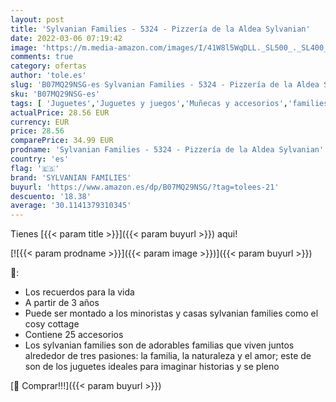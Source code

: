 ```yaml
---
layout: post
title: 'Sylvanian Families - 5324 - Pizzería de la Aldea Sylvanian'
date: 2022-03-06 07:19:42
image: 'https://m.media-amazon.com/images/I/41W8l5WqDLL._SL500_._SL400_.jpg'
comments: true
category: ofertas
author: 'tole.es'
slug: 'B07MQ29NSG-es Sylvanian Families - 5324 - Pizzería de la Aldea Sylvanian'
sku: 'B07MQ29NSG-es'
tags: [ 'Juguetes','Juguetes y juegos','Muñecas y accesorios','families','sylvanian','sylvanian families', ]
actualPrice: 28.56 EUR
currency: EUR
price: 28.56
comparePrice: 34.99 EUR
prodname: 'Sylvanian Families - 5324 - Pizzería de la Aldea Sylvanian'
country: 'es'
flag: '🇪🇸'
brand: 'SYLVANIAN FAMILIES'
buyurl: 'https://www.amazon.es/dp/B07MQ29NSG/?tag=tolees-21'
descuento: '18.38'
average: '30.1141379310345'
---
```


Tienes [{{< param title >}}]({{< param buyurl >}}) aqui!

[![{{< param prodname >}}]({{< param image >}})]({{< param buyurl >}})

🔎:

- Los recuerdos para la vida
- A partir de 3 años
- Puede ser montado a los minoristas y casas sylvanian families como el cosy cottage
- Contiene 25 accesorios
- Los sylvanian families son de adorables familias que viven juntos alrededor de tres pasiones: la familia, la naturaleza y el amor; este de son de los juguetes ideales para imaginar historias y se pleno

[🛒 Comprar!!!]({{< param buyurl >}})
